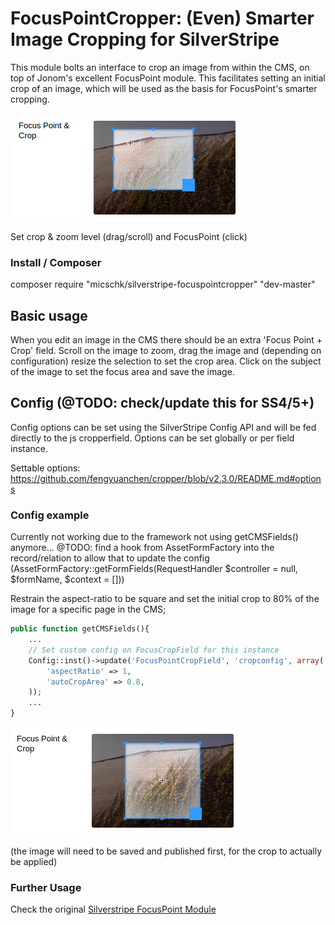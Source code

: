# FocusPointCropper: (Even) Smarter Image Cropping for SilverStripe

This module bolts an interface to crop an image from within the CMS, on top of Jonom's excellent FocusPoint module.
This facilitates setting an initial crop of an image, which will be used as the basis for FocusPoint's smarter cropping.

![](screenshots/cropper.png)

Set crop & zoom level (drag/scroll) and FocusPoint (click)

### Install / Composer

composer require "micschk/silverstripe-focuspointcropper" "dev-master"

## Basic usage

When you edit an image in the CMS there should be an extra 'Focus Point + Crop' field.
Scroll on the image to zoom, drag the image and (depending on configuration) resize the selection to set the crop area.
Click on the subject of the image to set the focus area and save the image.

## Config (@TODO: check/update this for SS4/5+)

Config options can be set using the SilverStripe Config API and will be fed directly to the js cropperfield.
Options can be set globally or per field instance.

Settable options: https://github.com/fengyuanchen/cropper/blob/v2.3.0/README.md#options

### Config example

Currently not working due to the framework not using getCMSFields() anymore...
@TODO: find a hook from AssetFormFactory into the record/relation to allow that to update the config (AssetFormFactory::getFormFields(RequestHandler $controller = null, $formName, $context = []))

Restrain the aspect-ratio to be square and set the initial crop to 80% of the image for a specific page in the CMS;

```php
public function getCMSFields(){
	...
	// Set custom config on FocusCropField for this instance
	Config::inst()->update('FocusPointCropField', 'cropconfig', array(
        'aspectRatio' => 1,
        'autoCropArea' => 0.8,
    ));
    ...
}
```

![](screenshots/cropconfig.png)

(the image will need to be saved and published first, for the crop to actually be applied)

### Further Usage

Check the original [Silverstripe FocusPoint Module](https://github.com/jonom/silverstripe-focuspoint)
